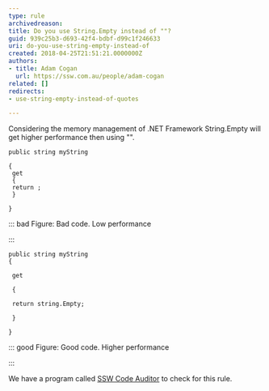```yaml
---
type: rule
archivedreason: 
title: Do you use String.Empty instead of ""?
guid: 939c25b3-d693-42f4-bdbf-d99c1f246633
uri: do-you-use-string-empty-instead-of
created: 2018-04-25T21:51:21.0000000Z
authors:
- title: Adam Cogan
  url: https://ssw.com.au/people/adam-cogan
related: []
redirects:
- use-string-empty-instead-of-quotes

---
```


Considering the memory management of .NET Framework String.Empty will get higher performance then using "".

<!--endintro-->



```
public string myString 
   
{
 get
 {
 return ;
 } 
   
}
```




::: bad
Figure: Bad code. Low performance

:::



```
public string myString
{ 
   
 get 
   
 { 
   
 return string.Empty; 
   
 } 
   
}
```




::: good
Figure: Good code. Higher performance

:::

We have a program called [SSW Code Auditor](https&#58;//www.ssw.com.au/ssw/CodeAuditor/Rules.aspx#TimeSpan) to check for this rule.
